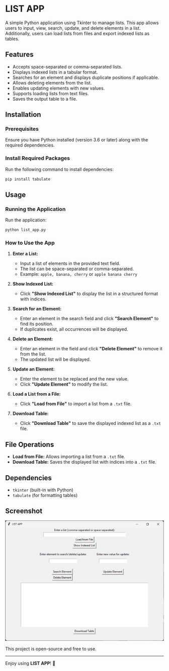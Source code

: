# LIST APP

A simple Python application using Tkinter to manage lists. This app allows users to input, view, search, update, and delete elements in a list. Additionally, users can load lists from files and export indexed lists as tables.

## Features

- Accepts space-separated or comma-separated lists.
- Displays indexed lists in a tabular format.
- Searches for an element and displays duplicate positions if applicable.
- Allows deleting elements from the list.
- Enables updating elements with new values.
- Supports loading lists from text files.
- Saves the output table to a file.

## Installation

### Prerequisites

Ensure you have Python installed (version 3.6 or later) along with the required dependencies.

### Install Required Packages

Run the following command to install dependencies:

```bash
pip install tabulate
```

## Usage

### Running the Application
Run the application:
   ```bash
   python list_app.py
   ```

### How to Use the App

1. **Enter a List:**
   - Input a list of elements in the provided text field.
   - The list can be space-separated or comma-separated.
   - Example: `apple, banana, cherry` or `apple banana cherry`

2. **Show Indexed List:**
   - Click **"Show Indexed List"** to display the list in a structured format with indices.

3. **Search for an Element:**
   - Enter an element in the search field and click **"Search Element"** to find its position.
   - If duplicates exist, all occurrences will be displayed.

4. **Delete an Element:**
   - Enter an element in the field and click **"Delete Element"** to remove it from the list.
   - The updated list will be displayed.

5. **Update an Element:**
   - Enter the element to be replaced and the new value.
   - Click **"Update Element"** to modify the list.

6. **Load a List from a File:**
   - Click **"Load from File"** to import a list from a `.txt` file.

7. **Download Table:**
   - Click **"Download Table"** to save the displayed indexed list as a `.txt` file.

## File Operations

- **Load from File:** Allows importing a list from a `.txt` file.
- **Download Table:** Saves the displayed list with indices into a `.txt` file.

## Dependencies

- `tkinter` (built-in with Python)
- `tabulate` (for formatting tables)
## Screenshot

![List App Screenshot](images/screenshot.png)

This project is open-source and free to use.

---

Enjoy using **LIST APP**! 🚀
